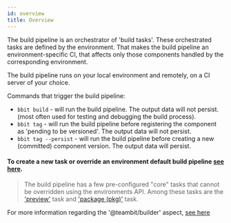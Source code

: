 ```yaml
---
id: overview
title: Overview
---
```


The build pipeline is an orchestrator of 'build tasks'. These orchestrated tasks are defined by the environment. That makes the build pipeline an environment-specific CI, that affects only those components handled by the corresponding environment.

The build pipeline runs on your local environment and remotely, on a CI server of your choice.

Commands that trigger the build pipeline: 
 * `bbit build` - will run the build pipeline. The output data will not persist. (most often used for testing and debugging the build process).
 * `bbit tag` - will run the build pipeline before registering the component as 'pending to be versioned'. The output data will not persist.
 * `bbit tag --persist` - will run the build pipeline before creating a new (committed) component version. The output data will persist.


####  To create a new task or override an environment default build pipeline [see here](/docs/build-pipeline/create-build-task).

> The build pipeline has a few pre-configured "core" tasks that cannot be overridden using the environments API. Among these tasks are the ['preview'](TODO) task and ['package (pkg)'](TODO) task.


For more information regarding the '@teambit/builder' aspect, [see here](TODO)